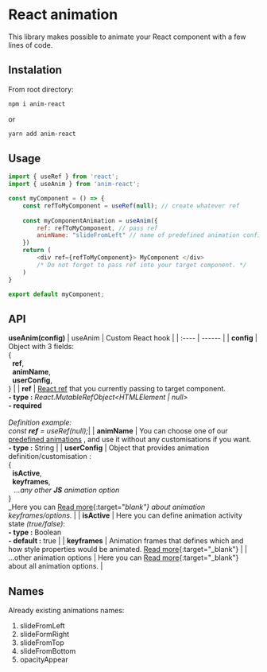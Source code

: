 
# React animation

This library makes possible to animate your React component with a few lines of code.

## Instalation
From root directory: 
```sh
npm i anim-react
```
or
```sh
yarn add anim-react
```

## Usage
```js
import { useRef } from 'react';
import { useAnim } from 'anim-react';

const myComponent = () => {
    const refToMyComponent = useRef(null); // create whatever ref
    
    const myComponentAnimation = useAnim({
        ref: refToMyComponent, // pass ref
        animName: "slideFromLeft" // name of predefined animation config
    })
    return (
        <div ref={refToMyComponent}> MyComponent </div>  
        /* Do not forget to pass ref into your target component. */
    )
}

export default myComponent;
```
## API

**useAnim(config)**
| useAnim | Custom React hook |
| :---- | ------ |
| **config** | Object with 3 fields: <br>{ <br> &nbsp;&nbsp;**ref**, <br> &nbsp;&nbsp;**animName**, <br>  &nbsp;&nbsp;**userConfig**, <br> } |
| **ref** | [React ref](https://reactjs.org/docs/hooks-reference.html#useref) that you currently passing to target component.  <br> **- type :** _React.MutableRefObject<HTMLElement \| null>_ <br> **- required** <br> <br> _Definition example: <br> const **ref** = useRef(null);_|
| **animName** | You can choose one of our [predefined animations](#names) , and use it without any customisations if you want. <br> **- type :** String  |
| **userConfig** | Object that provides animation definition/customisation : <br> { <br> &nbsp;&nbsp;**isActive**, <br> &nbsp;&nbsp;**keyframes**, <br> &nbsp;&nbsp; _...any other **JS** animation option_ <br> } <br> _Here you can [Read more](https://developer.mozilla.org/en-US/docs/Web/API/KeyframeEffect/KeyframeEffect){:target="_blank"} about animation keyframes/options._ |
| **isActive** | Here you can define animation activity state _(true/false)_: <br> **- type :** Boolean <br> **- default :** true |
| **keyframes** | Animation frames that defines which and how style properties would be animated. [Read more](https://developer.mozilla.org/en-US/docs/Web/API/Web_Animations_API/Keyframe_Formats){:target="_blank"}  |
| ...other animation options | Here you can  [Read more](https://developer.mozilla.org/en-US/docs/Web/API/KeyframeEffect/KeyframeEffect){:target="_blank"}  about all animation options. |

## Names
Already existing animations names:
1. slideFromLeft
2. slideFormRight
3. slideFromTop
4. slideFromBottom
5. opacityAppear